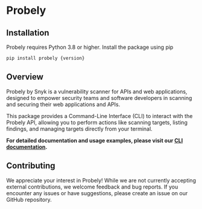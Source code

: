 # Probely

## Installation

Probely requires Python 3.8 or higher. Install the package using pip

```sh
pip install probely {version}
```

## Overview

Probely by Snyk is a vulnerability scanner for APIs and web applications, designed to empower security teams and software developers in scanning and securing their web applications and APIs. 

This package provides a Command-Line Interface (CLI) to interact with the Probely API, allowing you to perform actions like scanning targets, listing findings, and managing targets directly from your terminal.

**For detailed documentation and usage examples, please visit our [CLI documentation](https://developers.probely.com/cli/overview-cli-documentation).**

## Contributing

We appreciate your interest in Probely! While we are not currently accepting external contributions, we welcome feedback and bug reports. If you encounter any issues or have suggestions, please create an issue on our GitHub repository.
